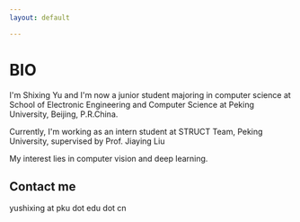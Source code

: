 ```yaml
---
layout: default

---
```


# BIO

I'm Shixing Yu and I'm now a junior student majoring in computer science at School of Electronic Engineering and Computer Science at Peking University, Beijing, P.R.China. 

Currently,  I'm working as an intern student at STRUCT Team, Peking University, supervised by Prof. Jiaying Liu

My interest lies in computer vision and deep learning.

## Contact me
yushixing at pku dot edu dot cn
